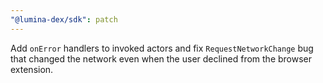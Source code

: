 ```yaml
---
"@lumina-dex/sdk": patch
---
```


Add `onError` handlers to invoked actors and fix `RequestNetworkChange` bug that changed the network even when the user declined from the browser extension.
